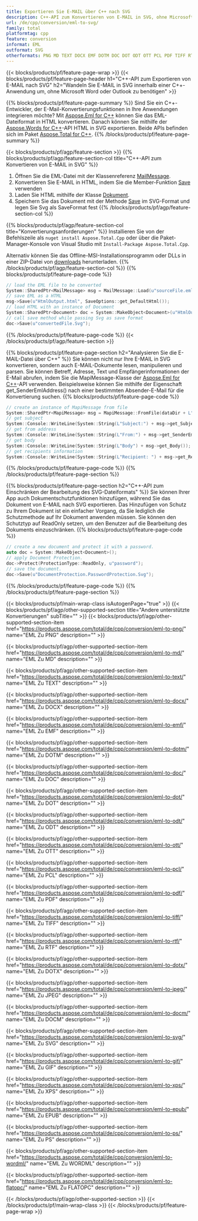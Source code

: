```yaml
---
title: Exportieren Sie E-MAIL über C++ nach SVG
description: C++-API zum Konvertieren von E-MAIL in SVG, ohne Microsoft Word oder Outlook zu verwenden
url: /de/cpp/conversion/eml-to-svg/
family: total
platformtag: cpp
feature: conversion
informat: EML
outformat: SVG
otherformats: PNG MD TEXT DOCX EMF DOTM DOC DOT ODT OTT PCL PDF TIFF RTF DOTX JPEG DOCM BMP GIF XPS EPUB PS WORDML FLATOPC
---
```

{{< blocks/products/pf/feature-page-wrap >}}
{{< blocks/products/pf/feature-page-header h1="C++-API zum Exportieren von E-MAIL nach SVG" h2="Wandeln Sie E-MAIL in SVG innerhalb einer C++-Anwendung um, ohne Microsoft Word oder Outlook zu benötigen" >}}

{{% blocks/products/pf/feature-page-summary %}}
Sind Sie ein C++-Entwickler, der E-Mail-Konvertierungsfunktionen in Ihre Anwendungen integrieren möchte? Mit [Aspose.Eml for C++](https://products.aspose.com/eml/cpp/) können Sie das EML-Dateiformat in HTML konvertieren. Danach können Sie mithilfe der [Aspose.Words for C++](https://products.aspose.com/words/cpp/)-API HTML in SVG exportieren. Beide APIs befinden sich im Paket [Aspose.Total for C++](https://products.aspose.com/total/cpp/). 
{{% /blocks/products/pf/feature-page-summary  %}}

{{< blocks/products/pf/agp/feature-section >}}
{{% blocks/products/pf/agp/feature-section-col title="C++-API zum Konvertieren von E-MAIL in SVG" %}}
1. Öffnen Sie die EML-Datei mit der Klassenreferenz [MailMessage](https://reference.aspose.com/eml/cpp/class/aspose.eml.mail_message).
2. Konvertieren Sie E-MAIL in HTML, indem Sie die Member-Funktion [Save](https://reference.aspose.com/eml/cpp/class/aspose.eml.mail_message#a7e7c6b50c8db5a8bcc6934db02b4a786) verwenden
3. Laden Sie HTML mithilfe der Klasse [Dokument](https://reference.aspose.com/words/cpp/class/aspose.words.document).
4. Speichern Sie das Dokument mit der Methode [Save](https://reference.aspose.com/words/cpp/class/aspose.words.document#save_string_saveformat) im SVG-Format und legen Sie Svg als SaveFormat fest
{{% /blocks/products/pf/agp/feature-section-col %}}

{{% blocks/products/pf/agp/feature-section-col title="Konvertierungsanforderungen" %}}
Installieren Sie von der Befehlszeile als ```nuget install Aspose.Total.Cpp``` oder über die Paket-Manager-Konsole von Visual Studio mit ```Install-Package Aspose.Total.Cpp```.

Alternativ können Sie das Offline-MSI-Installationsprogramm oder DLLs in einer ZIP-Datei von [downloads](https://downloads.aspose.com/total/cpp) herunterladen.
{{% /blocks/products/pf/agp/feature-section-col %}}
{{% blocks/products/pf/feature-page-code %}}

```cpp
// load the EML file to be converted
System::SharedPtr<MailMessage> msg = MailMessage::Load(u"sourceFile.eml");
// save EML as a HTML 
msg->Save(u"HtmlOutput.html", SaveOptions::get_DefaultHtml());  
// load HTML with an instance of Document
System::SharedPtr<Document> doc = System::MakeObject<Document>(u"HtmlOutput.html");
// call save method while passing Svg as save format
doc->Save(u"convertedFile.Svg");
```

{{% /blocks/products/pf/feature-page-code %}}
{{< /blocks/products/pf/agp/feature-section >}}

{{% blocks/products/pf/feature-page-section  h2="Analysieren Sie die E-MAIL-Datei über C++" %}}
Sie können nicht nur Ihre E-MAIL in SVG konvertieren, sondern auch E-MAIL-Dokumente lesen, manipulieren und parsen. Sie können Betreff, Adresse, Text und Empfängerinformationen der E-Mail abrufen, indem Sie die MapiMessage-Klasse der [Aspose.Eml for C++](https://products.aspose.com/eml/cpp/)-API verwenden. Beispielsweise können Sie mithilfe der Eigenschaft get_SenderEmlAddress() nach einer bestimmten Absender-E-Mail für die Konvertierung suchen.
{{% blocks/products/pf/feature-page-code %}}

```cpp
// create an instance of MapiMessage from file
System::SharedPtr<MapiMessage> msg = MapiMessage::FromFile(dataDir + L"message.eml");
// get subject
System::Console::WriteLine(System::String(L"Subject:") + msg->get_Subject());
// get from address
System::Console::WriteLine(System::String(L"From:") + msg->get_SenderEmlAddress());
// get body
System::Console::WriteLine(System::String(L"Body") + msg->get_Body());
// get recipients information
System::Console::WriteLine(System::String(L"Recipient: ") + msg->get_Recipients());
```
{{% /blocks/products/pf/feature-page-code  %}}
{{% /blocks/products/pf/feature-page-section %}}

{{% blocks/products/pf/feature-page-section  h2="C++-API zum Einschränken der Bearbeitung des SVG-Dateiformats" %}}
Sie können Ihrer App auch Dokumentschutzfunktionen hinzufügen, während Sie das Dokument von E-MAIL nach SVG exportieren. Das Hinzufügen von Schutz zu Ihrem Dokument ist ein einfacher Vorgang, da Sie lediglich die Schutzmethode auf Ihr Dokument anwenden müssen. Sie können den Schutztyp auf ReadOnly setzen, um den Benutzer auf die Bearbeitung des Dokuments einzuschränken.
{{% blocks/products/pf/feature-page-code %}}

```cpp
// create a new document and protect it with a password.
auto doc = System::MakeObject<Document>();
// apply Document Protection.
doc->Protect(ProtectionType::ReadOnly, u"password");
// save the document.
doc->Save(u"DocumentProtection.PasswordProtection.Svg");
```
{{% /blocks/products/pf/feature-page-code  %}}
{{% /blocks/products/pf/feature-page-section %}}

{{< blocks/products/pf/main-wrap-class isAutogenPage="true" >}}
{{< blocks/products/pf/agp/other-supported-section title="Andere unterstützte Konvertierungen" subTitle="" >}}
{{< blocks/products/pf/agp/other-supported-section-item href="https://products.aspose.com/total/de/cpp/conversion/eml-to-png/" name="EML Zu PNG" description="" >}}

{{< blocks/products/pf/agp/other-supported-section-item href="https://products.aspose.com/total/de/cpp/conversion/eml-to-md/" name="EML Zu MD" description="" >}}

{{< blocks/products/pf/agp/other-supported-section-item href="https://products.aspose.com/total/de/cpp/conversion/eml-to-text/" name="EML Zu TEXT" description="" >}}

{{< blocks/products/pf/agp/other-supported-section-item href="https://products.aspose.com/total/de/cpp/conversion/eml-to-docx/" name="EML Zu DOCX" description="" >}}

{{< blocks/products/pf/agp/other-supported-section-item href="https://products.aspose.com/total/de/cpp/conversion/eml-to-emf/" name="EML Zu EMF" description="" >}}

{{< blocks/products/pf/agp/other-supported-section-item href="https://products.aspose.com/total/de/cpp/conversion/eml-to-dotm/" name="EML Zu DOTM" description="" >}}

{{< blocks/products/pf/agp/other-supported-section-item href="https://products.aspose.com/total/de/cpp/conversion/eml-to-doc/" name="EML Zu DOC" description="" >}}

{{< blocks/products/pf/agp/other-supported-section-item href="https://products.aspose.com/total/de/cpp/conversion/eml-to-dot/" name="EML Zu DOT" description="" >}}

{{< blocks/products/pf/agp/other-supported-section-item href="https://products.aspose.com/total/de/cpp/conversion/eml-to-odt/" name="EML Zu ODT" description="" >}}

{{< blocks/products/pf/agp/other-supported-section-item href="https://products.aspose.com/total/de/cpp/conversion/eml-to-ott/" name="EML Zu OTT" description="" >}}

{{< blocks/products/pf/agp/other-supported-section-item href="https://products.aspose.com/total/de/cpp/conversion/eml-to-pcl/" name="EML Zu PCL" description="" >}}

{{< blocks/products/pf/agp/other-supported-section-item href="https://products.aspose.com/total/de/cpp/conversion/eml-to-pdf/" name="EML Zu PDF" description="" >}}

{{< blocks/products/pf/agp/other-supported-section-item href="https://products.aspose.com/total/de/cpp/conversion/eml-to-tiff/" name="EML Zu TIFF" description="" >}}

{{< blocks/products/pf/agp/other-supported-section-item href="https://products.aspose.com/total/de/cpp/conversion/eml-to-rtf/" name="EML Zu RTF" description="" >}}

{{< blocks/products/pf/agp/other-supported-section-item href="https://products.aspose.com/total/de/cpp/conversion/eml-to-dotx/" name="EML Zu DOTX" description="" >}}

{{< blocks/products/pf/agp/other-supported-section-item href="https://products.aspose.com/total/de/cpp/conversion/eml-to-jpeg/" name="EML Zu JPEG" description="" >}}

{{< blocks/products/pf/agp/other-supported-section-item href="https://products.aspose.com/total/de/cpp/conversion/eml-to-docm/" name="EML Zu DOCM" description="" >}}

{{< blocks/products/pf/agp/other-supported-section-item href="https://products.aspose.com/total/de/cpp/conversion/eml-to-svg/" name="EML Zu SVG" description="" >}}

{{< blocks/products/pf/agp/other-supported-section-item href="https://products.aspose.com/total/de/cpp/conversion/eml-to-gif/" name="EML Zu GIF" description="" >}}

{{< blocks/products/pf/agp/other-supported-section-item href="https://products.aspose.com/total/de/cpp/conversion/eml-to-xps/" name="EML Zu XPS" description="" >}}

{{< blocks/products/pf/agp/other-supported-section-item href="https://products.aspose.com/total/de/cpp/conversion/eml-to-epub/" name="EML Zu EPUB" description="" >}}

{{< blocks/products/pf/agp/other-supported-section-item href="https://products.aspose.com/total/de/cpp/conversion/eml-to-ps/" name="EML Zu PS" description="" >}}

{{< blocks/products/pf/agp/other-supported-section-item href="https://products.aspose.com/total/de/cpp/conversion/eml-to-wordml/" name="EML Zu WORDML" description="" >}}

{{< blocks/products/pf/agp/other-supported-section-item href="https://products.aspose.com/total/de/cpp/conversion/eml-to-flatopc/" name="EML Zu FLATOPC" description="" >}}


{{< /blocks/products/pf/agp/other-supported-section >}}
{{< /blocks/products/pf/main-wrap-class >}}
{{< /blocks/products/pf/feature-page-wrap >}}